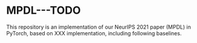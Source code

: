 # MPDL---TODO
This repository is an implementation of our NeurIPS 2021 paper (MPDL) in PyTorch, based on XXX implementation, including following baselines.
